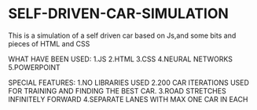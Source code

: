 # SELF-DRIVEN-CAR-SIMULATION
This is a simulation of a self driven car based on Js,and some bits and pieces of HTML and CSS

WHAT HAVE BEEN USED:
1.JS
2.HTML
3.CSS
4.NEURAL NETWORKS
5.POWERPOINT

SPECIAL FEATURES:
1.NO LIBRARIES USED
2.200 CAR ITERATIONS USED FOR TRAINING AND FINDING THE BEST CAR.
3.ROAD STRETCHES INFINITELY FORWARD
4.SEPARATE LANES WITH MAX ONE CAR IN EACH
